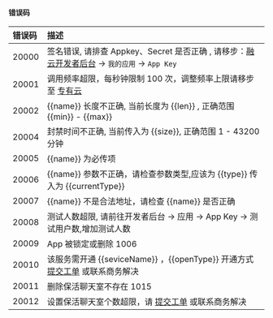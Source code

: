 #### 错误码

| 错误码 | 描述	   						
| :-----|:------------
| 20000 | 签名错误, 请排查 Appkey、Secret 是否正确 , 请移步：[融云开发者后台](https://developer.rongcloud.cn) ->  `我的应用` -> `App Key` 
| 20001 | 调用频率超限，每秒钟限制 100 次，调整频率上限请移步至 [专有云](http://www.rongcloud.cn/pricing#pay) 
| 20002 | {{name}} 长度不正确, 当前长度为 {{len}} , 正确范围 {{min}} - {{max}}
| 20004 | 封禁时间不正确, 当前传入为 {{size}}, 正确范围 1 - 43200 分钟
| 20005 | {{name}} 为必传项
| 20006 | {{name}} 参数不正确，请检查参数类型,应该为 {{type}} 传入为 {{currentType}} 
| 20007 | {{name}} 不是合法地址，请检查 {{name}} 是否正确
| 20008 | 测试人数超限, 请前往开发者后台 -> 应用 -> App Key -> 测试用户数,增加测试人数
| 20009 | App 被锁定或删除 1006
| 20010 | 该服务需开通 {{seviceName}} ，{{openType}} 开通方式 [提交工单](https://developer.rongcloud.cn/ticket) 或联系商务解决
| 20011 | 删除保活聊天室不存在 1015
| 20012 | 设置保活聊天室个数超限，请 [提交工单](https://developer.rongcloud.cn/ticket) 或联系商务解决
